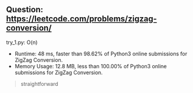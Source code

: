 Question: https://leetcode.com/problems/zigzag-conversion/
---

try_1.py: O(n)

* Runtime: 48 ms, faster than 98.62% of Python3 online submissions for ZigZag Conversion.
* Memory Usage: 12.8 MB, less than 100.00% of Python3 online submissions for ZigZag Conversion.

> straightforward
